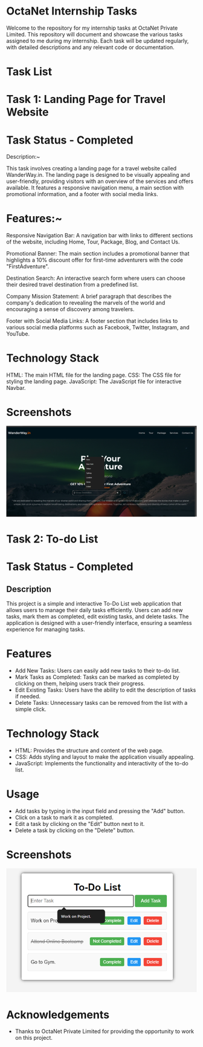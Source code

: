 # OctaNet Internship Tasks

Welcome to the repository for my internship tasks at OctaNet Private Limited. This repository will document and showcase the various tasks assigned to me during my internship. Each task will be updated regularly, with detailed descriptions and any relevant code or documentation.

# Task List

# Task 1: Landing Page for Travel Website
# Task Status - Completed

Description:~ 

This task involves creating a landing page for a travel website called WanderWay.in. The landing page is designed to be visually appealing and user-friendly, providing visitors with an overview of the services and offers available. It features a responsive navigation menu, a main section with promotional information, and a footer with social media links.

# Features:~

Responsive Navigation Bar: A navigation bar with links to different sections of the website, including Home, Tour, Package, Blog, and Contact Us.

Promotional Banner: The main section includes a promotional banner that highlights a 10% discount offer for first-time adventurers with the code "FirstAdventure".

Destination Search: An interactive search form where users can choose their desired travel destination from a predefined list.

Company Mission Statement: A brief paragraph that describes the company's dedication to revealing the marvels of the world and encouraging a sense of discovery among travelers.

Footer with Social Media Links: A footer section that includes links to various social media platforms such as Facebook, Twitter, Instagram, and YouTube.

# Technology Stack

HTML: The main HTML file for the landing page.
CSS: The CSS file for styling the landing page.
JavaScript: The JavaScript file for interactive Navbar.

# Screenshots

![Landing Page Screenshot](Screenshots/LandingPage.png)




# Task 2: To-do List
# Task Status - Completed

## Description

This project is a simple and interactive To-Do List web application that allows users to manage their daily tasks efficiently. Users can add new tasks, mark them as completed, edit existing tasks, and delete tasks. The application is designed with a user-friendly interface, ensuring a seamless experience for managing tasks.

# Features

- Add New Tasks: Users can easily add new tasks to their to-do list.
- Mark Tasks as Completed: Tasks can be marked as completed by clicking on them, helping users track their progress.
- Edit Existing Tasks: Users have the ability to edit the description of tasks if needed.
- Delete Tasks: Unnecessary tasks can be removed from the list with a simple click.

# Technology Stack

- HTML: Provides the structure and content of the web page.
- CSS: Adds styling and layout to make the application visually appealing.
- JavaScript: Implements the functionality and interactivity of the to-do list.

# Usage

- Add tasks by typing in the input field and pressing the "Add" button.
- Click on a task to mark it as completed.
- Edit a task by clicking on the "Edit" button next to it.
- Delete a task by clicking on the "Delete" button.

# Screenshots

![To-Do List Screenshot](Screenshots/To-Do.png)

# Acknowledgements

- Thanks to OctaNet Private Limited for providing the opportunity to work on this project.

